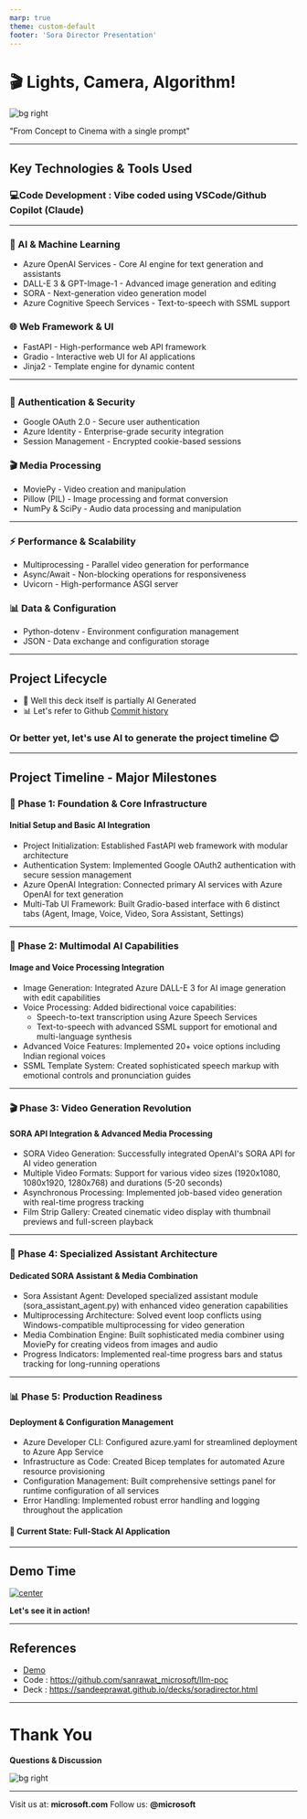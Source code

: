 ```yaml
---
marp: true
theme: custom-default
footer: 'Sora Director Presentation'
---
```


# 🎬 Lights, Camera, Algorithm!

![bg right](https://picsum.photos/800/600)

"From Concept to Cinema with a single prompt"

<!-- Speaker notes: Introduction to Sora Director -->

---

## Key Technologies & Tools Used

### 💻Code Development : Vibe coded using VSCode/Github Copilot (Claude)

---

### 🤖 AI & Machine Learning
- Azure OpenAI Services - Core AI engine for text generation and assistants
- DALL-E 3 & GPT-Image-1 - Advanced image generation and editing
- SORA - Next-generation video generation model
- Azure Cognitive Speech Services - Text-to-speech with SSML support
### 🌐 Web Framework & UI
- FastAPI - High-performance web API framework
- Gradio - Interactive web UI for AI applications
- Jinja2 - Template engine for dynamic content

---

## 
### 🔐 Authentication & Security
- Google OAuth 2.0 - Secure user authentication
- Azure Identity - Enterprise-grade security integration
- Session Management - Encrypted cookie-based sessions


### 🎬 Media Processing
- MoviePy - Video creation and manipulation
- Pillow (PIL) - Image processing and format conversion
- NumPy & SciPy - Audio data processing and manipulation

--- 

### ⚡ Performance & Scalability
- Multiprocessing - Parallel video generation for performance
- Async/Await - Non-blocking operations for responsiveness
- Uvicorn - High-performance ASGI server

### 📊 Data & Configuration
- Python-dotenv - Environment configuration management
- JSON - Data exchange and configuration storage
<!-- Speaker notes: Key features and benefits overview -->

---
## Project Lifecycle

- 🤖 Well this deck itself is partially AI Generated
- 📊 Let's refer to Github [Commit history](https://github.com/sanrawat_microsoft/llm-poc/commits/main/) 

### Or better yet, let's use AI to generate the project timeline 😊

---

## Project Timeline - Major Milestones
### 🚀 Phase 1: Foundation & Core Infrastructure
#### Initial Setup and Basic AI Integration

- Project Initialization: Established FastAPI web framework with modular architecture
- Authentication System: Implemented Google OAuth2 authentication with secure session management
- Azure OpenAI Integration: Connected primary AI services with Azure OpenAI for text generation
- Multi-Tab UI Framework: Built Gradio-based interface with 6 distinct tabs (Agent, Image, Voice, Video, Sora Assistant, Settings)

---
### 🎨 Phase 2: Multimodal AI Capabilities
#### Image and Voice Processing Integration

- Image Generation: Integrated Azure DALL-E 3 for AI image generation with edit capabilities
- Voice Processing: Added bidirectional voice capabilities:
    - Speech-to-text transcription using Azure Speech Services
    - Text-to-speech with advanced SSML support for emotional and multi-language synthesis
- Advanced Voice Features: Implemented 20+ voice options including Indian regional voices
- SSML Template System: Created sophisticated speech markup with emotional controls and pronunciation guides

--- 

### 🎬 Phase 3: Video Generation Revolution
#### SORA API Integration & Advanced Media Processing

- SORA Video Generation: Successfully integrated OpenAI's SORA API for AI video generation
- Multiple Video Formats: Support for various video sizes (1920x1080, 1080x1920, 1280x768) and durations (5-20 seconds)
- Asynchronous Processing: Implemented job-based video generation with real-time progress tracking
- Film Strip Gallery: Created cinematic video display with thumbnail previews and full-screen playback

--- 

### 🔧 Phase 4: Specialized Assistant Architecture
#### Dedicated SORA Assistant & Media Combination

- Sora Assistant Agent: Developed specialized assistant module (sora_assistant_agent.py) with enhanced video generation capabilities
- Multiprocessing Architecture: Solved event loop conflicts using Windows-compatible multiprocessing for video generation
- Media Combination Engine: Built sophisticated media combiner using MoviePy for creating videos from images and audio
- Progress Indicators: Implemented real-time progress bars and status tracking for long-running operations

---

### 📊 Phase 5: Production Readiness
#### Deployment & Configuration Management

- Azure Developer CLI: Configured azure.yaml for streamlined deployment to Azure App Service
- Infrastructure as Code: Created Bicep templates for automated Azure resource provisioning
- Configuration Management: Built comprehensive settings panel for runtime configuration of all services
- Error Handling: Implemented robust error handling and logging throughout the application
#### 🎯 Current State: Full-Stack AI Application

---

## Demo Time

[![center](https://picsum.photos/800/600)](http://localhost:8000)

**Let's see it in action!**

<!-- Speaker notes: Live demonstration of the platform -->

---

## References
- [Demo](https://sanrawat-llm-fgb9c2bqavf9fjdd.centralindia-01.azurewebsites.net/)
- Code : https://github.com/sanrawat_microsoft/llm-poc
- Deck : https://sandeeprawat.github.io/decks/soradirector.html


---

# Thank You

**Questions & Discussion**

![bg right](https://picsum.photos/800/600)

---

Visit us at: **microsoft.com**
Follow us: **@microsoft**

<!-- Speaker notes: Contact information and next steps -->
